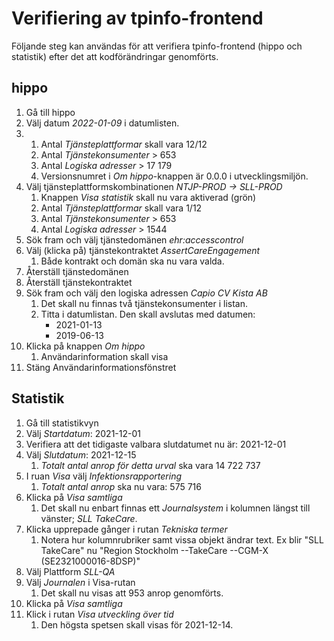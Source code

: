 # Verifiering av tpinfo-frontend

Följande steg kan användas för att verifiera tpinfo-frontend (hippo och statistik) efter det att kodförändringar genomförts.

## hippo

1. Gå till hippo
2. Välj datum *2022-01-09* i datumlisten.
3. 
   1. Antal *Tjänsteplattformar* skall vara 12/12
   2. Antal *Tjänstekonsumenter* > 653
   3. Antal *Logiska adresser* > 17 179
   4. Versionsnumret i *Om hippo*-knappen är 0.0.0 i utvecklingsmiljön.
4. Välj tjänsteplattformskombinationen *NTJP-PROD -> SLL-PROD*
   1. Knappen *Visa statistik* skall nu vara aktiverad (grön)   
   1. Antal *Tjänsteplattformar* skall vara 1/12
   2. Antal *Tjänstekonsumenter* > 653
   3. Antal *Logiska adresser* > 1544
5. Sök fram och välj tjänstedomänen *ehr:accesscontrol*
6. Välj (klicka på) tjänstekontraktet *AssertCareEngagement*
   1. Både kontrakt och domän ska nu vara valda.
7. Återställ tjänstedomänen
8. Återställ tjänstekontraktet
9. Sök fram och välj den logiska adressen *Capio CV Kista AB*
   1. Det skall nu finnas två tjänstekonsumenter i listan.
   2. Titta i datumlistan. Den skall avslutas med datumen:
      * 2021-01-13
      * 2019-06-13
10. Klicka på knappen *Om hippo* 
    1. Användarinformation skall visa
11. Stäng Användarinformationsfönstret

## Statistik

1. Gå till statistikvyn
2. Välj *Startdatum*: 2021-12-01
3. Verifiera att det tidigaste valbara slutdatumet nu är: 2021-12-01
4. Välj *Slutdatum*: 2021-12-15
   1. *Totalt antal anrop för detta urval* ska vara 14 722 737
5. I ruan *Visa* välj *Infektionsrapportering*
   1. *Totalt antal anrop* ska nu vara: 575 716
6. Klicka på *Visa samtliga*
   1. Det skall nu enbart finnas ett *Journalsystem* i kolumnen längst till vänster; *SLL TakeCare*.
7. Klicka upprepade gånger i rutan *Tekniska termer*
   1. Notera hur kolumnrubriker samt vissa objekt ändrar text. Ex blir "SLL TakeCare" nu "Region Stockholm --TakeCare --CGM-X (SE2321000016-8DSP)"
8. Välj Plattform *SLL-QA*
9. Välj *Journalen* i Visa-rutan
   1. Det skall nu visas att 953 anrop genomförts.
10. Klicka på *Visa samtliga*
11. Klick i rutan *Visa utveckling över tid*
    1. Den högsta spetsen skall visas för 2021-12-14.

